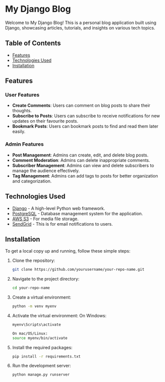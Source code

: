 # My Django Blog

Welcome to My Django Blog! This is a personal blog application built using Django, showcasing articles, tutorials, and insights on various tech topics.

## Table of Contents

- [Features](#features)
- [Technologies Used](#technologies-used)
- [Installation](#installation)

## Features

### User Features

- **Create Comments**: Users can comment on blog posts to share their thoughts.
- **Subscribe to Posts**: Users can subscribe to receive notifications for new updates on their favourite posts.
- **Bookmark Posts**: Users can bookmark posts to find and read them later easily.

### Admin Features

- **Post Management**: Admins can create, edit, and delete blog posts.
- **Comment Moderation**: Admins can delete inappropriate comments.
- **Subscriber Management**: Admins can view and delete subscribers to manage the audience effectively.
- **Tag Management**: Admins can add tags to posts for better organization and categorization.

## Technologies Used

- [Django](https://www.djangoproject.com/) - A high-level Python web framework.
- [PostgreSQL](https://www.postgresql.org/) - Database management system for the application.
- [AWS S3](https://aws.amazon.com/s3/) - For media file storage.
- [SendGrid](https://sendgrid.com/) - This is for email notifications to users.

## Installation

To get a local copy up and running, follow these simple steps:

1. Clone the repository:

   ```bash
   git clone https://github.com/yourusername/your-repo-name.git

   ```

2. Navigate to the project directory:

   ```bash
   cd your-repo-name

   ```

3. Create a virtual environment:

   ```bash
   python -m venv myenv

   ```

4. Activate the virtual environment:
    On Windows:

    ```bash
    myenv\Scripts\activate

    On mac/OS/Linux:
    source myenv/bin/activate

   ```

5. Install the required packages:

   ```bash
   pip install -r requirements.txt

   ```

6. Run the development server:

   ```bash
   python manage.py runserver



   ```
